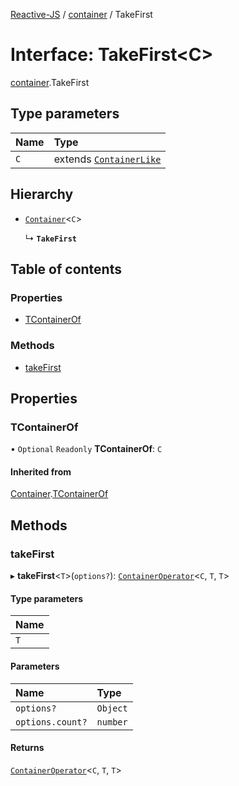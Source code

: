 [Reactive-JS](../README.md) / [container](../modules/container.md) / TakeFirst

# Interface: TakeFirst<C\>

[container](../modules/container.md).TakeFirst

## Type parameters

| Name | Type |
| :------ | :------ |
| `C` | extends [`ContainerLike`](container.ContainerLike.md) |

## Hierarchy

- [`Container`](container.Container.md)<`C`\>

  ↳ **`TakeFirst`**

## Table of contents

### Properties

- [TContainerOf](container.TakeFirst.md#tcontainerof)

### Methods

- [takeFirst](container.TakeFirst.md#takefirst)

## Properties

### TContainerOf

• `Optional` `Readonly` **TContainerOf**: `C`

#### Inherited from

[Container](container.Container.md).[TContainerOf](container.Container.md#tcontainerof)

## Methods

### takeFirst

▸ **takeFirst**<`T`\>(`options?`): [`ContainerOperator`](../modules/container.md#containeroperator)<`C`, `T`, `T`\>

#### Type parameters

| Name |
| :------ |
| `T` |

#### Parameters

| Name | Type |
| :------ | :------ |
| `options?` | `Object` |
| `options.count?` | `number` |

#### Returns

[`ContainerOperator`](../modules/container.md#containeroperator)<`C`, `T`, `T`\>
